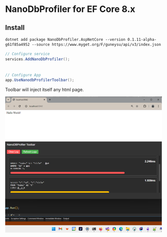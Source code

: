 

# NanoDbProfiler for EF Core 8.x


## Install

```
dotnet add package NanoDbProfiler.AspNetCore --version 0.1.11-alpha-g61f85a4952 --source https://www.myget.org/F/guneysu/api/v3/index.json 
```

```csharp
// Configure service
services.AddNanoDbProfiler();


// Configure App
app.UseNanodbProfilerToolbar();
```


Toolbar will inject itself any html page.

![screenshot](./img/chrome_qKlLJE0ANE.png)
